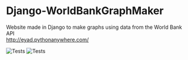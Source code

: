 # Django-WorldBankGraphMaker
Website made in Django to make graphs using data from the World Bank API\
http://eyad.pythonanywhere.com/

![Tests](https://github.com/Eyads99/Django-WorldBankGraphMaker//actions/workflows/django.yml/badge.svg)
![Tests](https://github.com/Eyads99/Django-WorldBankGraphMaker//actions/workflows/codeql.yml/badge.svg)
